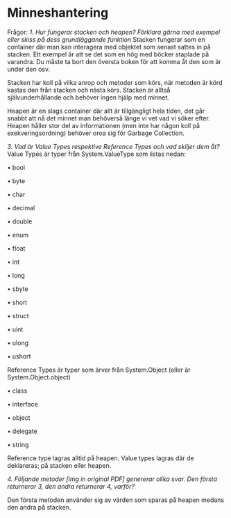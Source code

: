 # Minneshantering

Frågor:
*1. Hur fungerar stacken och heapen? Förklara gärna med exempel eller skiss på dess grundläggande funktion*
Stacken fungerar som en container där man kan interagera med objektet som senast sattes in på stacken. Ett exempel är att se det som en hög med böcker staplade på varandra. Du måste ta bort den översta boken för att komma åt den som är under den osv.

Stacken har koll på vilka anrop och metoder som körs, när metoden är körd kastas den från stacken och nästa körs. Stacken är alltså självunderhållande och behöver ingen hjälp med minnet. 

Heapen är en slags container där allt är tillgängligt hela tiden, det går snabbt att nå det minnet man behöverså länge vi vet vad vi söker efter.
Heapen håller stor del av informationen (men inte har någon koll på exekveringsordning) behöver oroa sig för Garbage Collection. 

*3. Vad är Value Types respektive Reference Types och vad skiljer dem åt?*
Value Types är typer från System.ValueType som listas nedan:

• bool

• byte

• char

• decimal 

• double

• enum 

• float 

• int

• long 

• sbyte

• short 

• struct 

• uint

• ulong 

• ushort

Reference Types är typer som ärver från System.Object (eller är System.Object.object) 

• class

• interface 

• object

• delegate 

• string

Reference type lagras alltid på heapen. Value types lagras där de deklareras; på stacken eller heapen. 

*4. Följande metoder [img in original PDF] genererar olika svar. Den första returnerar 3, den
andra returnerar 4, varför?*

Den första metoden använder sig av värden som sparas på heapen medans den andra på stacken.

